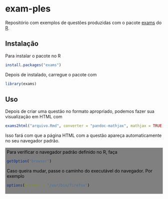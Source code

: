 # exam-ples

Repositório com exemplos de questões produzidas com o pacote
[exams](https://cran.r-project.org/package=exams) do
[R](http://cran-r.c3sl.ufpr.br/).

## Instalação

Para instalar o pacote no R


```r
install.packages("exams")
```

Depois de instalado, carregue o pacote com


```r
library(exams)
```

## Uso

Depois de criar uma questão no formato apropriado, podemos fazer sua
visualização em HTML com


```r
exams2html("arquivo.Rmd", converter = "pandoc-mathjax", mathjax = TRUE)
```

Isso fará com que a página HTML com a questão apareça automaticamente no
seu navegador padrão.

<div style="background-color:grey;color:black;padding:5px;">
Para verificar o navegador padrão definido no R, faça

```r
getOption("browser")
```
Caso queira mudar, passe o caminho do executável do navegador. Por
exemplo

```r
options(browser = "/usr/bin/firefox")
```

</div>
